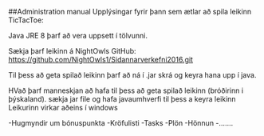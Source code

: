 ﻿##Administration manual
Upplýsingar fyrir þann sem ætlar að spila leikinn TicTacToe:

Java JRE 8 þarf að vera uppsett í tölvunni.

Sækja þarf leikinn á NightOwls GitHub:
https://github.com/NightOwls1/Sidannarverkefni2016.git

Til þess að geta spilað leikinn þarf að ná í .jar skrá 
og keyra hana upp í java.






HVað þarf manneskjan að hafa til þess að geta spilað leikinn (bróðirinn i þýskaland).
sækja jar file og hafa javaumhverfi til þess a keyra leikinn
Leikurinn virkar aðeins í windows



-Hugmyndir um bónuspunkta
-Kröfulisti
-Tasks
-Plön
-Hönnun
-.......
